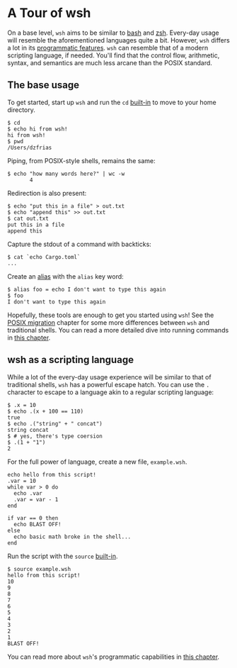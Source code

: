 # A Tour of wsh

On a base level, `wsh` aims to be similar to
[bash](https://www.gnu.org/software/bash/) and
[zsh](https://zsh.sourceforge.io/). Every-day usage will resemble the
aforementioned languages quite a bit. However, `wsh` differs a lot in its
[programmatic features](../using/programming/index.md). `wsh` can resemble that
of a modern scripting language, if needed. You'll find that the control flow,
arithmetic, syntax, and semantics are much less arcane than the POSIX standard.

## The base usage

To get started, start up `wsh` and run the `cd` [built-in](../using/builtins.md)
to move to your home directory.

```
$ cd
$ echo hi from wsh!
hi from wsh!
$ pwd
/Users/dzfrias
```

Piping, from POSIX-style shells, remains the same:

```
$ echo "how many words here?" | wc -w
       4
```

Redirection is also present:

```
$ echo "put this in a file" > out.txt
$ echo "append this" >> out.txt
$ cat out.txt
put this in a file
append this
```

Capture the stdout of a command with backticks:

```
$ cat `echo Cargo.toml`
...
```

Create an [alias](../using/configuation.md) with the `alias` key word:

```
$ alias foo = echo I don't want to type this again
$ foo
I don't want to type this again
```

Hopefully, these tools are enough to get you started using `wsh`! See the
[POSIX migration](../posix-migration.md) chapter for some more differences
between `wsh` and traditional shells. You can read a more detailed dive into
running commands in [this chapter](../using/running-commands.md).

## wsh as a scripting language

While a lot of the every-day usage experience will be similar to that of
traditional shells, `wsh` has a powerful escape hatch. You can use the `.`
character to escape to a language akin to a regular scripting language:

```
$ .x = 10
$ echo .(x + 100 == 110)
true
$ echo .("string" + " concat")
string concat
$ # yes, there's type coersion
$ .(1 + "1")
2
```

For the full power of language, create a new file, `example.wsh`.

```
echo hello from this script!
.var = 10
while var > 0 do
  echo .var
  .var = var - 1
end

if var == 0 then
  echo BLAST OFF!
else
  echo basic math broke in the shell...
end
```

Run the script with the `source` [built-in](../using/builtins.md).

```
$ source example.wsh
hello from this script!
10
9
8
7
6
5
4
3
2
1
BLAST OFF!
```

You can read more about `wsh`'s programmatic capabilities in
[this chapter](../using/programming/index.md).
